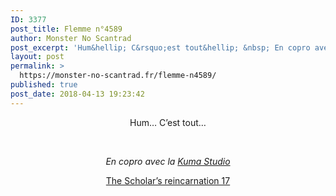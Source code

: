 ```yaml
---
ID: 3377
post_title: Flemme n°4589
author: Monster No Scantrad
post_excerpt: 'Hum&hellip; C&rsquo;est tout&hellip; &nbsp; En copro avec la Kuma Studio The Scholar&rsquo;s reincarnation 17'
layout: post
permalink: >
  https://monster-no-scantrad.fr/flemme-n4589/
published: true
post_date: 2018-04-13 19:23:42
---
```

<p style="text-align: center;">Hum&#8230; C&rsquo;est tout&#8230;</p>
<p>&nbsp;</p>
<p style="text-align: center;"><em>En copro avec la </em><a href="https://kumastudio.fr/"><em>Kuma Studio</em></a></p>
<p style="text-align: center;"><a href="http://monster-no-scantrad.fr/lel2/read/the_scholars_reincarnation/fr/0/17/page/1">The Scholar&rsquo;s reincarnation 17</a></p>